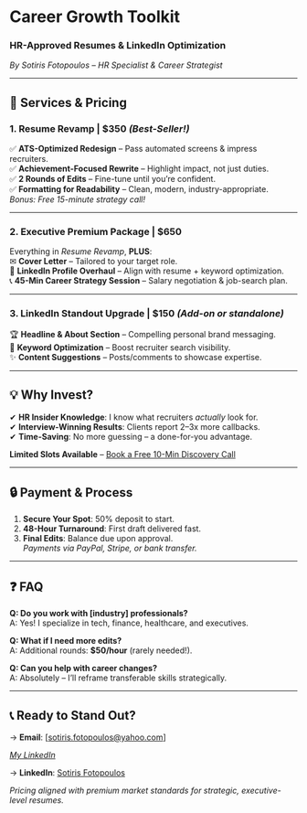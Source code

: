 # Career Growth Toolkit  
### HR-Approved Resumes & LinkedIn Optimization  
*By Sotiris Fotopoulos – HR Specialist & Career Strategist*  

---

## **🚀 Services & Pricing**  

### **1. Resume Revamp** | **$350** *(Best-Seller!)*  
✅ **ATS-Optimized Redesign** – Pass automated screens & impress recruiters.  
✅ **Achievement-Focused Rewrite** – Highlight impact, not just duties.  
✅ **2 Rounds of Edits** – Fine-tune until you’re confident.  
✅ **Formatting for Readability** – Clean, modern, industry-appropriate.  
*Bonus: Free 15-minute strategy call!*  

---

### **2. Executive Premium Package** | **$650**  
Everything in *Resume Revamp*, **PLUS**:  
✉ **Cover Letter** – Tailored to your target role.  
🔗 **LinkedIn Profile Overhaul** – Align with resume + keyword optimization.  
📞 **45-Min Career Strategy Session** – Salary negotiation & job-search plan.  

---

### **3. LinkedIn Standout Upgrade** | **$150** *(Add-on or standalone)*  
🏆 **Headline & About Section** – Compelling personal brand messaging.  
🎯 **Keyword Optimization** – Boost recruiter search visibility.  
✨ **Content Suggestions** – Posts/comments to showcase expertise.  

---

## **💡 Why Invest?**  
✔ **HR Insider Knowledge**: I know what recruiters *actually* look for.  
✔ **Interview-Winning Results**: Clients report 2–3x more callbacks.  
✔ **Time-Saving**: No more guessing – a done-for-you advantage.  

**Limited Slots Available** – [Book a Free 10-Min Discovery Call](#)  

---

## **🔒 Payment & Process**  
1. **Secure Your Spot**: 50% deposit to start.  
2. **48-Hour Turnaround**: First draft delivered fast.  
3. **Final Edits**: Balance due upon approval.  
*Payments via PayPal, Stripe, or bank transfer.*  

---

## **❓ FAQ**  
**Q: Do you work with [industry] professionals?**  
A: Yes! I specialize in tech, finance, healthcare, and executives.  

**Q: What if I need more edits?**  
A: Additional rounds: **$50/hour** (rarely needed!).  

**Q: Can you help with career changes?**  
A: Absolutely – I’ll reframe transferable skills strategically.  

---

## **📞 Ready to Stand Out?**  
→ **Email**: [sotiris.fotopoulos@yahoo.com]  

*[My LinkedIn](https://linkedin.com/in/sotirisfotopoulos)*  

→ **LinkedIn**: [Sotiris Fotopoulos](https://linkedin.com/in/sotirisfotopoulos)  

*Pricing aligned with premium market standards for strategic, executive-level resumes.*  
